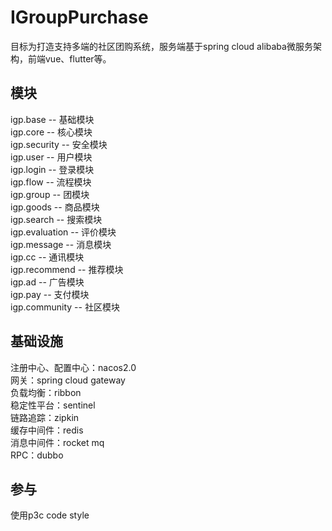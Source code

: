 # IGroupPurchase

目标为打造支持多端的社区团购系统，服务端基于spring cloud alibaba微服务架构，前端vue、flutter等。

## 模块
igp.base -- 基础模块 <br>
igp.core -- 核心模块 <br>
igp.security -- 安全模块 <br>
igp.user -- 用户模块 <br>
igp.login -- 登录模块 <br>
igp.flow -- 流程模块 <br>
igp.group -- 团模块 <br>
igp.goods -- 商品模块 <br>
igp.search -- 搜索模块 <br>
igp.evaluation -- 评价模块 <br>
igp.message -- 消息模块 <br>
igp.cc -- 通讯模块 <br>
igp.recommend -- 推荐模块 <br>
igp.ad -- 广告模块 <br>
igp.pay -- 支付模块 <br>
igp.community -- 社区模块 <br>

## 基础设施
注册中心、配置中心：nacos2.0 <br>
网关：spring cloud gateway <br>
负载均衡：ribbon <br>
稳定性平台：sentinel <br>
链路追踪：zipkin <br>
缓存中间件：redis <br>
消息中间件：rocket mq <br>
RPC：dubbo <br>

## 参与
使用p3c code style
